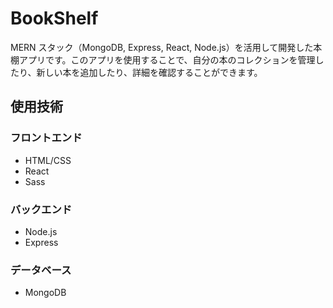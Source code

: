 # BookShelf

MERN スタック（MongoDB, Express, React, Node.js）を活用して開発した本棚アプリです。このアプリを使用することで、自分の本のコレクションを管理したり、新しい本を追加したり、詳細を確認することができます。

## 使用技術

### フロントエンド

-   HTML/CSS
-   React
-   Sass

### バックエンド

-   Node.js
-   Express

### データベース

-   MongoDB
